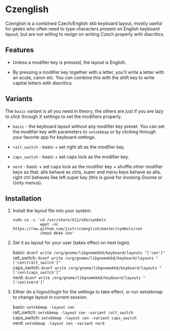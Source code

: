 Czenglish
=========

Czenglish is a combined Czech/English xkb keyboard layout, mostly useful for
geeks who often need to type characters present on English keyboard layout, but
are not willing to resign on writing Czech properly with diacritics.

Features
--------

* Unless a modifier key is pressed, the layout is English.

* By pressing a modifier key together with a letter, you'll write a letter with
  an acute, caron etc. You can combine this with the shift key to write capital
  letters with diacritics.

Variants
--------

The `basic` variant is all you need in theory, the others are just if you are
lazy to click through X settings to set the modifiers properly.

* `basic` - the keyboard layout without any modifier key preset. You can set
  the modifier key with parameters to `setxkbmap` or by clicking through your
  favorite app for keyboard settings.

* `ralt_switch` - basic + set right alt as the modifier key.

* `caps_switch` - basic + set caps lock as the modifier key.

* `nerd` - basic + set caps lock as the modifier key + shuffle other modifier
  keys so that: alts behave as ctrls, super and menu keys behave as alts,
  right ctrl behaves like left super key (this is good for invoking Gnome or
  Unity menus).

Installation
------------

1.  Install the layout file into your system.

        sudo su -c 'cd /usr/share/X11/xkb/symbols
                    wget -nc https://raw.github.com/jistr/czenglish/master/symbols/cen
                    chmod 0644 cen'

2.  Set it as layout for your user (takes effect on next login).

    basic: `dconf write /org/gnome/libgnomekbd/keyboard/layouts "['cen']"`  
    ralt_switch: `dconf write /org/gnome/libgnomekbd/keyboard/layouts "['cen\tralt_switch']"`  
    caps_switch: `dconf write /org/gnome/libgnomekbd/keyboard/layouts "['cen\tcaps_switch']"`  
    nerd: `dconf write /org/gnome/libgnomekbd/keyboard/layouts "['cen\tnerd']"`

3.  Either do a logout/login for the settings to take effect, or run setxkbmap to change layout in current session.

    basic: `setxkbmap -layout cen`  
    ralt_switch: `setxkbmap -layout cen -variant ralt_switch`  
    caps_switch: `setxkbmap -layout cen -variant caps_switch`  
    nerd: `setxkbmap -layout cen -variant nerd`
